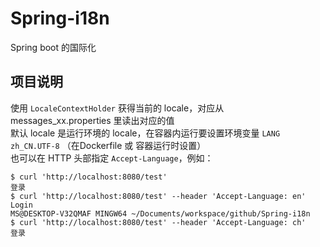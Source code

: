 
# Spring-i18n
Spring boot 的国际化

## 项目说明
使用 `LocaleContextHolder` 获得当前的 locale，对应从 messages_xx.properties 里读出对应的值  
默认 locale 是运行环境的 locale，在容器内运行要设置环境变量 `LANG zh_CN.UTF-8` （在Dockerfile 或 容器运行时设置）  
也可以在 HTTP 头部指定 `Accept-Language`，例如：
```shell
$ curl 'http://localhost:8080/test'
登录
$ curl 'http://localhost:8080/test' --header 'Accept-Language: en'
Login
MS@DESKTOP-V32QMAF MINGW64 ~/Documents/workspace/github/Spring-i18n
$ curl 'http://localhost:8080/test' --header 'Accept-Language: ch'
登录
```